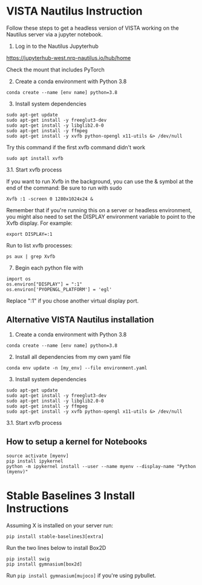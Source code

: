 # VISTA Nautilus Instruction

Follow these steps to get a headless version of VISTA working on the Nautilus server via a jupyter notebook.

1. Log in to the Nautilus Jupyterhub

https://jupyterhub-west.nrp-nautilus.io/hub/home

Check the mount that includes PyTorch

2. Create a conda environment with Python 3.8

```
conda create --name [env name] python=3.8
```

3. Install system dependencies

```
sudo apt-get update
sudo apt-get install -y freeglut3-dev
sudo apt-get install -y libglib2.0-0
sudo apt-get install -y ffmpeg
sudo apt-get install -y xvfb python-opengl x11-utils &> /dev/null
```

Try this command if the first xvfb command didn't work
```
sudo apt install xvfb
```

3.1. Start xvfb process

If you want to run Xvfb in the background, you can use the & symbol at the end of the command:
Be sure to run with sudo
```
Xvfb :1 -screen 0 1280x1024x24 &
```

Remember that if you're running this on a server or headless environment, you might also need to set the DISPLAY environment variable to point to the Xvfb display. For example:
```
export DISPLAY=:1
```

Run to list xvfb processes:

```
ps aux | grep Xvfb
```

7. Begin each python file with 

```
import os
os.environ["DISPLAY"] = ":1"
os.environ['PYOPENGL_PLATFORM'] = 'egl'
```

Replace ":1" if you chose another virtual display port. 

## Alternative VISTA Nautilus installation

1. Create a conda environment with Python 3.8

```
conda create --name [env name] python=3.8
```

2. Install all dependencies from my own yaml file

```
conda env update -n [my_env] --file environment.yaml
```

3. Install system dependencies

```
sudo apt-get update
sudo apt-get install -y freeglut3-dev
sudo apt-get install -y libglib2.0-0
sudo apt-get install -y ffmpeg
sudo apt-get install -y xvfb python-opengl x11-utils &> /dev/null
```

3.1. Start xvfb process


## How to setup a kernel for Notebooks
```
source activate [myenv]
pip install ipykernel
python -m ipykernel install --user --name myenv --display-name "Python (myenv)"
```

# Stable Baselines 3 Install Instructions

Assuming X is installed on your server run:

```
pip install stable-baselines3[extra]
```

Run the two lines below to install Box2D

```
pip install swig
pip install gymnasium[box2d]
```

Run `pip install gymnasium[mujoco]` if you're using pybullet. 

